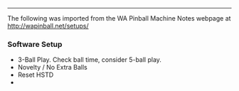 ***
The following was imported from the WA Pinball Machine Notes webpage at http://wapinball.net/setups/
### Software Setup
-   3-Ball Play. Check ball time, consider 5-ball play.
-   Novelty / No Extra Balls
-   Reset HSTD
-   